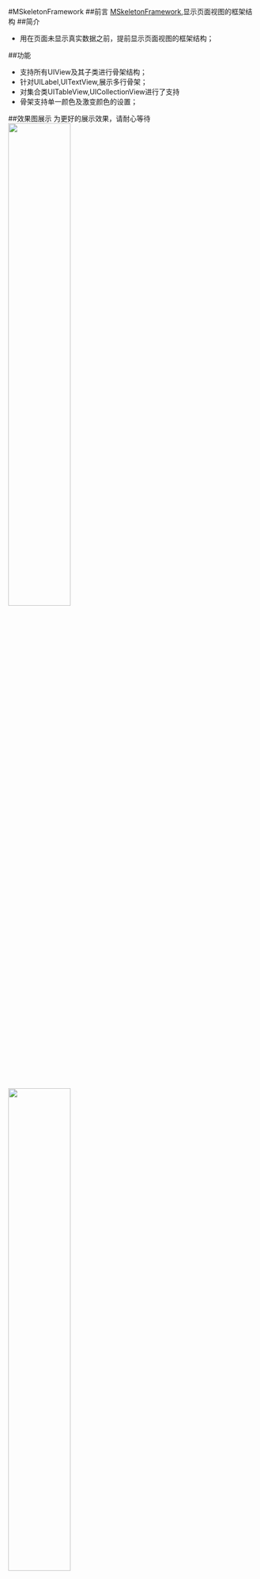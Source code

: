 #MSkeletonFramework
##前言
[MSkeletonFramework](https://github.com/MMicker/MSkeletonFramework),显示页面视图的框架结构
##简介
*  用在页面未显示真实数据之前，提前显示页面视图的框架结构；

##功能
*  支持所有UIView及其子类进行骨架结构；
*  针对UILabel,UITextView,展示多行骨架；
*  对集合类UITableView,UICollectionView进行了支持
*  骨架支持单一颜色及激变颜色的设置；


##效果图展示
为更好的展示效果，请耐心等待     
<img src="https://raw.githubusercontent.com/MMicker/MSkelethonFramework/master/images/detail.gif" width="50%">
<img src="https://raw.githubusercontent.com/MMicker/MSkelethonFramework/master/images/tbh.jpeg" width="50%">

##参数说明
```
/**
 全局设置颜色，骨架展示类型，骨架高度及其间距
 */
@interface MSkeletonConfig : NSObject

@property (nonatomic, strong) NSArray *tintColors;      // default is 236,236,236
@property (nonatomic, assign) SkeletonType type;        // default is solid
@property (nonatomic, assign) CGFloat multilineHeight;  // default is 20
@property (nonatomic, assign) CGFloat multilineSpacing; // default is 10

+ (instancetype) sharedInstance;

@end
```

举例
```
参考UIKitViewController类中的代码
{
        UIImageView *imageView = [[UIImageView alloc] initWithFrame:CGRectMake(10, 360, 80, 80)];
        imageView.isSkeletonable = YES;
        imageView.backgroundColor = [UIColor redColor];
        [contentView addSubview:imageView];

        imageView = [[UIImageView alloc] initWithFrame:CGRectMake(100, 360, 80, 80)];
        imageView.isSkeletonable = YES;
        imageView.backgroundColor = [UIColor redColor];
        imageView.layer.cornerRadius = CGRectGetWidth(imageView.bounds)/2.0f;
        imageView.layer.masksToBounds = YES;
        [contentView addSubview:imageView];

        UILabel *label1 = [[UILabel alloc] initWithFrame:CGRectMake(190, 360, CGRectGetWidth(self.view.bounds)-200, 80)];
        label1.isSkeletonable = YES;
        label1.skeletonNumLines = 4;
        [contentView addSubview:label1];
    }
    [self.view showSkeleton];

```

##版本

###V0.0.1
初始版本

